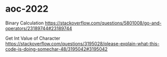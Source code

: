 # aoc-2022
Binary Calculation
https://stackoverflow.com/questions/5801008/go-and-operators/23189744#23189744

Get Int Value of Character
https://stackoverflow.com/questions/3195028/please-explain-what-this-code-is-doing-somechar-48/3195042#3195042
